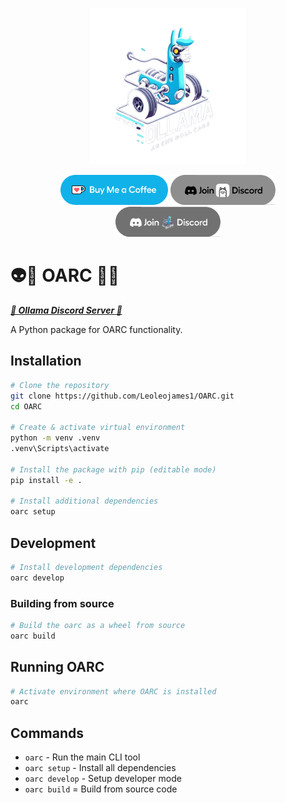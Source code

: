 <p align="center">
  <img src="assets/OARC_LOGO_RMBG.png" alt="OARC LOGO" width="250"/>
</p>
<p align="center">
  <a href="https://ko-fi.com/theborch"><img src="assets/buy me a coffee button (2).png" height="48"></a>
  <a href="https://discord.gg/mNeQZzBHuW"><img src="assets/Discord Button Ollama v3.png" height="48"></a>
  <a href="https://discord.gg/mNeQZzBHuW"><img src="assets/Discord Button Ollama v4.png" height="48"></a>
</p>

# 👽🧙 OARC 🤬🤖
***[🦙 Ollama Discord Server 🦙](https://discord.gg/ollama)*** 

A Python package for OARC functionality.

## Installation

```bash
# Clone the repository
git clone https://github.com/Leoleojames1/OARC.git
cd OARC

# Create & activate virtual environment
python -m venv .venv
.venv\Scripts\activate

# Install the package with pip (editable mode)
pip install -e .

# Install additional dependencies
oarc setup
```

## Development

```bash
# Install development dependencies
oarc develop
```

### Building from source

```bash
# Build the oarc as a wheel from source
oarc build
```

## Running OARC

```bash
# Activate environment where OARC is installed
oarc
```

## Commands

- `oarc` - Run the main CLI tool
- `oarc setup` - Install all dependencies
- `oarc develop` - Setup developer mode
- `oarc build` = Build from source code
